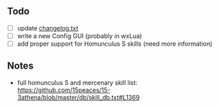 
## Todo

- [ ] update [changelog.txt](changelog.txt)
- [ ] write a new Config GUI (probably in wxLua)
- [ ] add proper support for Homunculus S skills (need more information)

## Notes

- full homunculus S and mercenary skill list: https://github.com/15peaces/15-3athena/blob/master/db/skill_db.txt#L1369
